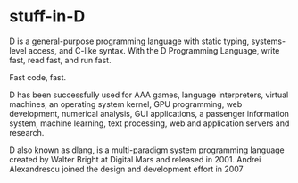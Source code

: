 # stuff-in-D

D is a general-purpose programming language with static typing, systems-level access, and C-like syntax. With the D Programming Language, write fast, read fast, and run fast.

Fast code, fast.

D has been successfully used for AAA games, language interpreters, virtual machines, an operating system kernel, GPU programming, web development, numerical analysis, GUI applications, a passenger information system, machine learning, text processing, web and application servers and research.

D also known as dlang, is a multi-paradigm system programming language created by Walter Bright at Digital Mars and released in 2001. Andrei Alexandrescu joined the design and development effort in 2007
